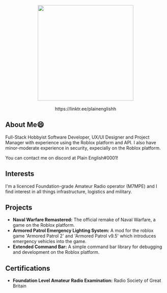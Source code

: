 <p align="center">
<img src="https://cdn.discordapp.com/attachments/784639042888269855/954236672697040936/basil-omori.gif" width="300"/><br/><br/>
https://linktr.ee/plainenglishh
</p>

## About Me😄

Full-Stack Hobbyist Software Developer, UX/UI Designer and Project Manager with experience using the Roblox platform and API. I also have minor-moderate experience in security, expecially on the Roblox platform.

You can contact me on discord at Plain English#0001!

## Interests

I'm a licenced Foundation-grade Amateur Radio operator (M7MPE) and I find interest in all things infrastructure, logistics and military.

## Projects

- **Naval Warfare Remastered:** The official remake of Naval Warfare, a game on the Roblox platform.
- **Armored Patrol Emergency Lighting System:** A mod for the roblox game 'Armored Patrol 2' and 'Armored Patrol v9.5' which introduces emergency vehicles into the game.
- **Extended Command Bar:** A simple command bar library for debugging and development on the Roblox platform.

## Certifications

- **Foundation Level Amateur Radio Examination:** Radio Society of Great Britain
